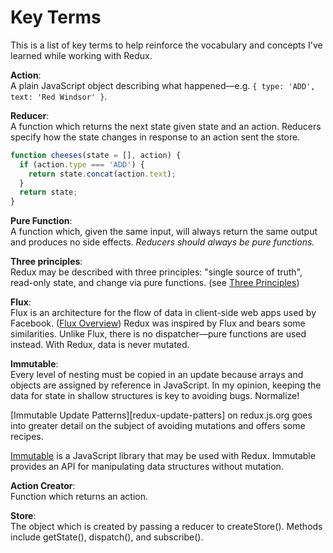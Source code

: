 # Key Terms
This is a list of key terms to help reinforce the vocabulary and concepts I've learned while working
with Redux.

**Action**:  
A plain JavaScript object describing what happened&mdash;e.g. `{ type: 'ADD', text: 'Red Windsor' }`.

**Reducer**:  
A function which returns the next state given state and an action. Reducers specify how the state
changes in response to an action sent the store.

```javascript
function cheeses(state = [], action) {
  if (action.type === 'ADD') {
    return state.concat(action.text);
  }
  return state;
}
```

**Pure Function**:  
A function which, given the same input, will always return the same output and produces no
side effects. *Reducers should always be pure functions.*

**Three principles**:  
Redux may be described with three principles: "single source of truth", read-only state, and change
via pure functions. (see [Three Principles][redux-3])

**Flux**:  
Flux is an architecture for the flow of data in client-side web apps used by Facebook.
([Flux Overview][flux]) Redux was inspired by Flux and bears some similarities. Unlike Flux, there
is no dispatcher&mdash;pure functions are used instead. With Redux, data is never mutated.

**Immutable**:  
Every level of nesting must be copied in an update because arrays and objects are assigned by
reference in JavaScript. In my opinion, keeping the data for state in shallow structures is key to
avoiding bugs. Normalize!

[Immutable Update Patterns][redux-update-patters] on redux.js.org goes into greater detail on the
subject of avoiding mutations and offers some recipes.

[Immutable][immutable] is a JavaScript library that may be used with Redux. Immutable provides an API for
manipulating data structures without mutation.

**Action Creator**:  
Function which returns an action.

**Store**:  
The object which is created by passing a reducer to createStore(). Methods include getState(),
dispatch(), and subscribe().

[redux-3]: https://redux.js.org/introduction/threeprinciples
[redux-update-patterns]: https://redux.js.org/recipes/structuringreducers/immutableupdatepatterns
[flux]: https://facebook.github.io/flux/docs/in-depth-overview.html#content
[immutable]: https://facebook.github.io/immutable-js/
